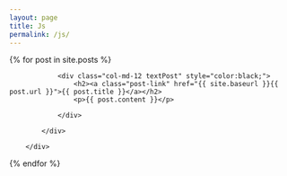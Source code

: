 ```yaml
---
layout: page
title: Js
permalink: /js/
---
```

{% for post in site.posts %}

<div class="col-md-12 post">
			<div class="row">

				<div class="col-md-12 textPost" style="color:black;">
					<h2><a class="post-link" href="{{ site.baseurl }}{{ post.url }}">{{ post.title }}</a></h2>
				    <p>{{ post.content }}</p>

				</div>

			</div>

		</div>

{% endfor %}
